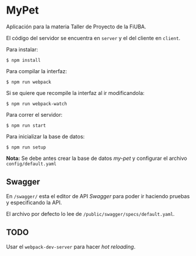 # MyPet

Aplicación para la materia Taller de Proyecto de la FiUBA.

El código del servidor se encuentra en `server` y el del cliente en `client`.

Para instalar:

```
$ npm install
```

Para compilar la interfaz:

```
$ npm run webpack
```

Si se quiere que recompile la interfaz al ir modificandola:

```
$ npm run webpack-watch
```

Para correr el servidor:

```
$ npm run start
```

Para inicializar la base de datos:

```
$ npm run setup
```

**Nota:** Se debe antes crear la base de datos *my-pet* y configurar el archivo `config/default.yaml`

## Swagger

En `/swagger/` esta el editor de API *Swagger* para poder ir haciendo pruebas y especificando la API.

El archivo por defecto lo lee de `/public/swagger/specs/default.yaml`.

## TODO

Usar el `webpack-dev-server` para hacer *hot reloading*.
